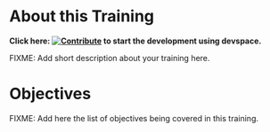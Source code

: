 # About this Training

**Click here: [![Contribute](https://www.eclipse.org/che/contribute.svg)](https://devspaces.apps.tools-na100.dev.ole.redhat.com/#https://github.com/RedHatQuickCourses/satellite-bfx-005) to start the development using devspace.**

FIXME: Add short description about your training here.

# Objectives

FIXME: Add here the list of objectives being covered in this training.

